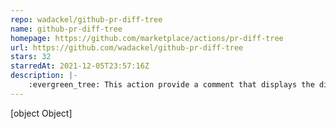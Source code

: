 ```yaml
---
repo: wadackel/github-pr-diff-tree
name: github-pr-diff-tree
homepage: https://github.com/marketplace/actions/pr-diff-tree
url: https://github.com/wadackel/github-pr-diff-tree
stars: 32
starredAt: 2021-12-05T23:57:16Z
description: |-
    :evergreen_tree: This action provide a comment that displays the diff of the pull request in a tree format.
---
```


[object Object]
